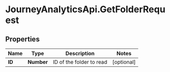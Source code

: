 # JourneyAnalyticsApi.GetFolderRequest

## Properties

Name | Type | Description | Notes
------------ | ------------- | ------------- | -------------
**ID** | **Number** | ID of the folder to read | [optional] 



